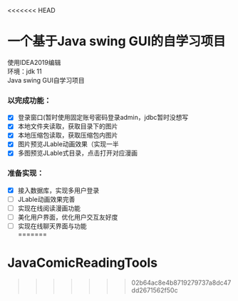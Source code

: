 <<<<<<< HEAD
# 一个基于Java swing GUI的自学习项目


使用IDEA2019编辑  
环境：jdk 11  <br>
Java swing GUI自学习项目 <br>

### 以完成功能： <br>
- [x] 登录窗口(暂时使用固定账号密码登录admin，jdbc暂时没想写 <br>
- [x] 本地文件夹读取，获取目录下的图片 <br>
- [x] 本地压缩包读取，获取压缩包内图片 <br>
- [x] 图片预览JLable动画效果（实现一半 <br>
- [x] 多图预览JLable式目录，点击打开对应漫画 <br>
### 准备实现：<br>
- [x] 接入数据库，实现多用户登录<br>
- [ ] JLable动画效果完善<br>
- [ ] 实现在线阅读漫画功能<br>
- [ ] 美化用户界面，优化用户交互友好度<br>
- [ ] 实现在线聊天界面与功能<br>
=======
# JavaComicReadingTools
>>>>>>> 02b64ac8e4b8719279737a8dc47dd2671562f50c
